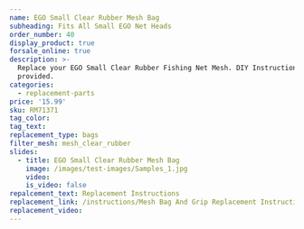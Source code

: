 ```yaml
---
name: EGO Small Clear Rubber Mesh Bag
subheading: Fits All Small EGO Net Heads
order_number: 40
display_product: true
forsale_online: true
description: >-
  Replace your EGO Small Clear Rubber Fishing Net Mesh. DIY Instructions
  provided.
categories:
  - replacement-parts
price: '15.99'
sku: RM71371
tag_color:
tag_text:
replacement_type: bags
filter_mesh: mesh_clear_rubber
slides:
  - title: EGO Small Clear Rubber Mesh Bag
    image: /images/test-images/Samples_1.jpg
    video:
    is_video: false
repalcement_text: Replacement Instructions
replacement_link: /instructions/Mesh Bag And Grip Replacement Instructions 1.0.pdf
replacement_video:
---
```

